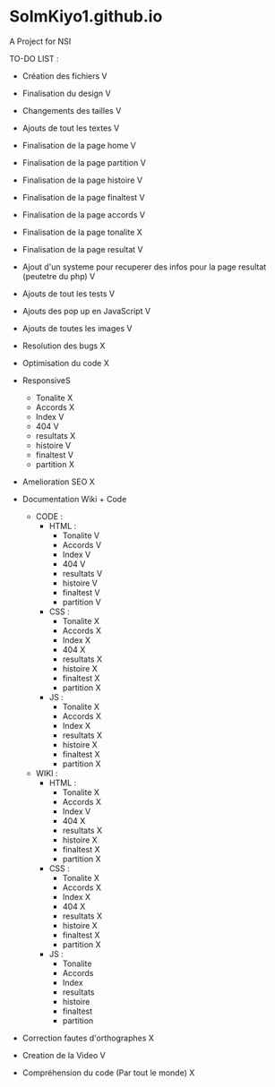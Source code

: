 # SoImKiyo1.github.io

A Project for NSI 

TO-DO LIST :
- Création des fichiers V
- Finalisation du design V
- Changements des tailles V
- Ajouts de tout les textes V
- Finalisation de la page home V
- Finalisation de la page partition V
- Finalisation de la page histoire V
- Finalisation de la page finaltest V
- Finalisation de la page accords V
- Finalisation de la page tonalite X
- Finalisation de la page resultat V
- Ajout d'un systeme pour recuperer des infos pour la page resultat (peutetre du php) V
- Ajouts de tout les tests V
- Ajouts des pop up en JavaScript V
- Ajouts de toutes les images V
- Resolution des bugs X

- Optimisation du code X

- ResponsiveS
    - Tonalite X
    - Accords X
    - Index V
    - 404 V
    - resultats X
    - histoire V
    - finaltest V
    - partition X

- Amelioration SEO X

- Documentation Wiki + Code
    - CODE :
        - HTML :
            - Tonalite V
            - Accords V
            - Index V
            - 404 V
            - resultats V
            - histoire V
            - finaltest V
            - partition V
        - CSS :
            - Tonalite X
            - Accords X
            - Index X
            - 404 X
            - resultats X
            - histoire X 
            - finaltest X
            - partition X
        - JS : 
            - Tonalite X
            - Accords X
            - Index X
            - resultats X
            - histoire X
            - finaltest X
            - partition X 
    - WIKI :
        - HTML :
            - Tonalite X
            - Accords X
            - Index V
            - 404 X
            - resultats X
            - histoire X
            - finaltest X
            - partition X
        - CSS :
            - Tonalite X
            - Accords X
            - Index X
            - 404 X
            - resultats X
            - histoire X 
            - finaltest X
            - partition X
        - JS : 
            - Tonalite
            - Accords
            - Index
            - resultats
            - histoire
            - finaltest
            - partition

- Correction fautes d'orthographes X
- Creation de la Video V 
- Compréhension du code (Par tout le monde) X